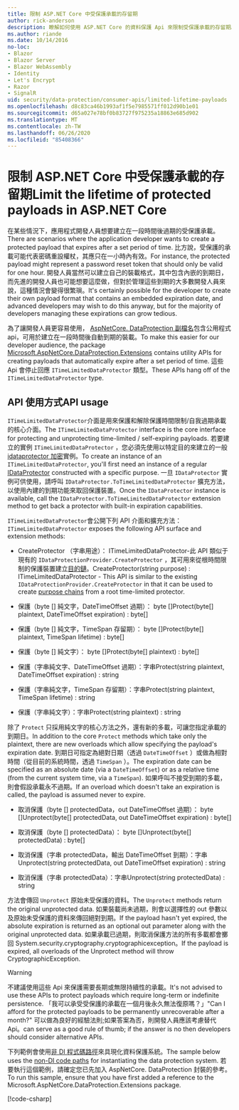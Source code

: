 ```yaml
---
title: 限制 ASP.NET Core 中受保護承載的存留期
author: rick-anderson
description: 瞭解如何使用 ASP.NET Core 的資料保護 Api 來限制受保護承載的存留期。
ms.author: riande
ms.date: 10/14/2016
no-loc:
- Blazor
- Blazor Server
- Blazor WebAssembly
- Identity
- Let's Encrypt
- Razor
- SignalR
uid: security/data-protection/consumer-apis/limited-lifetime-payloads
ms.openlocfilehash: d8c83ca46b1993af1f5e7985571ff012d90b1e01
ms.sourcegitcommit: d65a027e78bf0b83727f975235a18863e685d902
ms.translationtype: MT
ms.contentlocale: zh-TW
ms.lasthandoff: 06/26/2020
ms.locfileid: "85408366"
---
```

# <a name="limit-the-lifetime-of-protected-payloads-in-aspnet-core"></a><span data-ttu-id="072d0-103">限制 ASP.NET Core 中受保護承載的存留期</span><span class="sxs-lookup"><span data-stu-id="072d0-103">Limit the lifetime of protected payloads in ASP.NET Core</span></span>

<span data-ttu-id="072d0-104">在某些情況下，應用程式開發人員想要建立在一段時間後過期的受保護承載。</span><span class="sxs-lookup"><span data-stu-id="072d0-104">There are scenarios where the application developer wants to create a protected payload that expires after a set period of time.</span></span> <span data-ttu-id="072d0-105">比方說，受保護的承載可能代表密碼重設權杖，其應只在一小時內有效。</span><span class="sxs-lookup"><span data-stu-id="072d0-105">For instance, the protected payload might represent a password reset token that should only be valid for one hour.</span></span> <span data-ttu-id="072d0-106">開發人員當然可以建立自己的裝載格式，其中包含內嵌的到期日，而先進的開發人員也可能想要這麼做，但對於管理這些到期的大多數開發人員來說，這種情況會變得很繁瑣。</span><span class="sxs-lookup"><span data-stu-id="072d0-106">It's certainly possible for the developer to create their own payload format that contains an embedded expiration date, and advanced developers may wish to do this anyway, but for the majority of developers managing these expirations can grow tedious.</span></span>

<span data-ttu-id="072d0-107">為了讓開發人員更容易使用， [AspNetCore. DataProtection 副檔名](https://www.nuget.org/packages/Microsoft.AspNetCore.DataProtection.Extensions/)包含公用程式 api，可用於建立在一段時間後自動到期的裝載。</span><span class="sxs-lookup"><span data-stu-id="072d0-107">To make this easier for our developer audience, the package [Microsoft.AspNetCore.DataProtection.Extensions](https://www.nuget.org/packages/Microsoft.AspNetCore.DataProtection.Extensions/) contains utility APIs for creating payloads that automatically expire after a set period of time.</span></span> <span data-ttu-id="072d0-108">這些 Api 會停止回應 `ITimeLimitedDataProtector` 類型。</span><span class="sxs-lookup"><span data-stu-id="072d0-108">These APIs hang off of the `ITimeLimitedDataProtector` type.</span></span>

## <a name="api-usage"></a><span data-ttu-id="072d0-109">API 使用方式</span><span class="sxs-lookup"><span data-stu-id="072d0-109">API usage</span></span>

<span data-ttu-id="072d0-110">`ITimeLimitedDataProtector`介面是用來保護和解除保護時間限制/自我過期承載的核心介面。</span><span class="sxs-lookup"><span data-stu-id="072d0-110">The `ITimeLimitedDataProtector` interface is the core interface for protecting and unprotecting time-limited / self-expiring payloads.</span></span> <span data-ttu-id="072d0-111">若要建立的實例 `ITimeLimitedDataProtector` ，您必須先使用以特定目的來建立的一般[idataprotector 加密](xref:security/data-protection/consumer-apis/overview)實例。</span><span class="sxs-lookup"><span data-stu-id="072d0-111">To create an instance of an `ITimeLimitedDataProtector`, you'll first need an instance of a regular [IDataProtector](xref:security/data-protection/consumer-apis/overview) constructed with a specific purpose.</span></span> <span data-ttu-id="072d0-112">一旦 `IDataProtector` 實例可供使用，請呼叫 `IDataProtector.ToTimeLimitedDataProtector` 擴充方法，以使用內建的到期功能來取回保護裝置。</span><span class="sxs-lookup"><span data-stu-id="072d0-112">Once the `IDataProtector` instance is available, call the `IDataProtector.ToTimeLimitedDataProtector` extension method to get back a protector with built-in expiration capabilities.</span></span>

<span data-ttu-id="072d0-113">`ITimeLimitedDataProtector`會公開下列 API 介面和擴充方法：</span><span class="sxs-lookup"><span data-stu-id="072d0-113">`ITimeLimitedDataProtector` exposes the following API surface and extension methods:</span></span>

* <span data-ttu-id="072d0-114">CreateProtector （字串用途）： ITimeLimitedDataProtector-此 API 類似于現有的 `IDataProtectionProvider.CreateProtector` ，其可用來從根時間限制的保護裝置建立[目的鏈](xref:security/data-protection/consumer-apis/purpose-strings)。</span><span class="sxs-lookup"><span data-stu-id="072d0-114">CreateProtector(string purpose) : ITimeLimitedDataProtector - This API is similar to the existing `IDataProtectionProvider.CreateProtector` in that it can be used to create [purpose chains](xref:security/data-protection/consumer-apis/purpose-strings) from a root time-limited protector.</span></span>

* <span data-ttu-id="072d0-115">保護（byte [] 純文字，DateTimeOffset 過期）： byte []</span><span class="sxs-lookup"><span data-stu-id="072d0-115">Protect(byte[] plaintext, DateTimeOffset expiration) : byte[]</span></span>

* <span data-ttu-id="072d0-116">保護（byte [] 純文字，TimeSpan 存留期）： byte []</span><span class="sxs-lookup"><span data-stu-id="072d0-116">Protect(byte[] plaintext, TimeSpan lifetime) : byte[]</span></span>

* <span data-ttu-id="072d0-117">保護（byte [] 純文字）： byte []</span><span class="sxs-lookup"><span data-stu-id="072d0-117">Protect(byte[] plaintext) : byte[]</span></span>

* <span data-ttu-id="072d0-118">保護（字串純文字、DateTimeOffset 過期）：字串</span><span class="sxs-lookup"><span data-stu-id="072d0-118">Protect(string plaintext, DateTimeOffset expiration) : string</span></span>

* <span data-ttu-id="072d0-119">保護（字串純文字，TimeSpan 存留期）：字串</span><span class="sxs-lookup"><span data-stu-id="072d0-119">Protect(string plaintext, TimeSpan lifetime) : string</span></span>

* <span data-ttu-id="072d0-120">保護（字串純文字）：字串</span><span class="sxs-lookup"><span data-stu-id="072d0-120">Protect(string plaintext) : string</span></span>

<span data-ttu-id="072d0-121">除了 `Protect` 只採用純文字的核心方法之外，還有新的多載，可讓您指定承載的到期日。</span><span class="sxs-lookup"><span data-stu-id="072d0-121">In addition to the core `Protect` methods which take only the plaintext, there are new overloads which allow specifying the payload's expiration date.</span></span> <span data-ttu-id="072d0-122">到期日可指定為絕對日期（透過 `DateTimeOffset` ）或做為相對時間（從目前的系統時間，透過 `TimeSpan` ）。</span><span class="sxs-lookup"><span data-stu-id="072d0-122">The expiration date can be specified as an absolute date (via a `DateTimeOffset`) or as a relative time (from the current system time, via a `TimeSpan`).</span></span> <span data-ttu-id="072d0-123">如果呼叫不接受到期的多載，則會假設承載永不過期。</span><span class="sxs-lookup"><span data-stu-id="072d0-123">If an overload which doesn't take an expiration is called, the payload is assumed never to expire.</span></span>

* <span data-ttu-id="072d0-124">取消保護（byte [] protectedData，out DateTimeOffset 過期）： byte []</span><span class="sxs-lookup"><span data-stu-id="072d0-124">Unprotect(byte[] protectedData, out DateTimeOffset expiration) : byte[]</span></span>

* <span data-ttu-id="072d0-125">取消保護（byte [] protectedData）： byte []</span><span class="sxs-lookup"><span data-stu-id="072d0-125">Unprotect(byte[] protectedData) : byte[]</span></span>

* <span data-ttu-id="072d0-126">取消保護（字串 protectedData，輸出 DateTimeOffset 到期）：字串</span><span class="sxs-lookup"><span data-stu-id="072d0-126">Unprotect(string protectedData, out DateTimeOffset expiration) : string</span></span>

* <span data-ttu-id="072d0-127">取消保護（字串 protectedData）：字串</span><span class="sxs-lookup"><span data-stu-id="072d0-127">Unprotect(string protectedData) : string</span></span>

<span data-ttu-id="072d0-128">方法會傳回 `Unprotect` 原始未受保護的資料。</span><span class="sxs-lookup"><span data-stu-id="072d0-128">The `Unprotect` methods return the original unprotected data.</span></span> <span data-ttu-id="072d0-129">如果裝載尚未過期，則會以選擇性的 out 參數以及原始未受保護的資料來傳回絕對到期。</span><span class="sxs-lookup"><span data-stu-id="072d0-129">If the payload hasn't yet expired, the absolute expiration is returned as an optional out parameter along with the original unprotected data.</span></span> <span data-ttu-id="072d0-130">如果承載已過期，則取消保護方法的所有多載都會擲回 System.security.cryptography.cryptographicexception。</span><span class="sxs-lookup"><span data-stu-id="072d0-130">If the payload is expired, all overloads of the Unprotect method will throw CryptographicException.</span></span>

>[!WARNING]
> <span data-ttu-id="072d0-131">不建議使用這些 Api 來保護需要長期或無限持續性的承載。</span><span class="sxs-lookup"><span data-stu-id="072d0-131">It's not advised to use these APIs to protect payloads which require long-term or indefinite persistence.</span></span> <span data-ttu-id="072d0-132">「我可以承受受保護的承載在一個月後永久無法復原嗎？」</span><span class="sxs-lookup"><span data-stu-id="072d0-132">"Can I afford for the protected payloads to be permanently unrecoverable after a month?"</span></span> <span data-ttu-id="072d0-133">可以做為良好的經驗法則;如果答案為否，則開發人員應該考慮替代 Api。</span><span class="sxs-lookup"><span data-stu-id="072d0-133">can serve as a good rule of thumb; if the answer is no then developers should consider alternative APIs.</span></span>

<span data-ttu-id="072d0-134">下列範例會使用[非 DI 程式碼路徑](xref:security/data-protection/configuration/non-di-scenarios)來具現化資料保護系統。</span><span class="sxs-lookup"><span data-stu-id="072d0-134">The sample below uses the [non-DI code paths](xref:security/data-protection/configuration/non-di-scenarios) for instantiating the data protection system.</span></span> <span data-ttu-id="072d0-135">若要執行這個範例，請確定您已先加入 AspNetCore. DataProtection 封裝的參考。</span><span class="sxs-lookup"><span data-stu-id="072d0-135">To run this sample, ensure that you have first added a reference to the Microsoft.AspNetCore.DataProtection.Extensions package.</span></span>

[!code-csharp[](limited-lifetime-payloads/samples/limitedlifetimepayloads.cs)]
